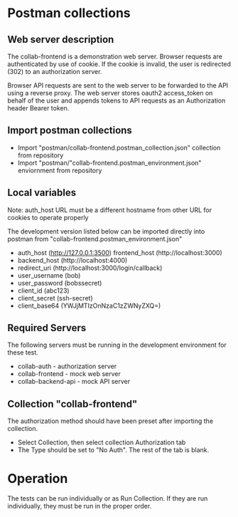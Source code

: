 # Postman collections

## Web server description

The collab-frontend is a demonstration web server. Browser requests are authenticated 
by use of cookie. If the cookie is invalid, the user is redirected (302) to an authorization 
server. 

Browser API requests are sent to the web server to be forwarded to the API using a reverse 
proxy. The web server stores oauth2 access_token on behalf of the user and appends tokens 
to API requests as an Authorization header Bearer token.

## Import postman collections

- Import "postman/collab-frontend.postman_collection.json" collection from repository
- Import "postman/"collab-frontend.postman_environment.json" enviornment from repository

## Local variables

Note: auth_host URL must be a different hostname from other URL for cookies to operate properly

The development version listed below can be imported directly into postman from "collab-frontend.postman_environment.json"

- auth_host      (http://127.0.0.1:3500)
  frontend_host  (http://localhost:3000)
- backend_host   (http://localhost:4000)
- redirect_uri   (http://localhost:3000/login/callback)
- user_username  (bob)
- user_password  (bobssecret)
- client_id      (abc123)
- client_secret  (ssh-secret)
- client_base64  (YWJjMTIzOnNzaC1zZWNyZXQ=)

## Required Servers

The following servers must be running in the development environment
for these test.

- collab-auth - authorization server
- collab-frontend - mock web server
- collab-backend-api - mock API server

## Collection "collab-frontend"

The authorization method should have been preset after importing the collection.

- Select Collection, then select collection Authorization tab
- The Type should be set to "No Auth". The rest of the tab is blank.


# Operation

The tests can be run individually or as Run Collection. If they are run individually, they must be run in the proper order.
